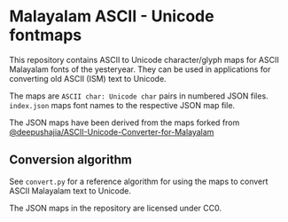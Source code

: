 # Malayalam ASCII - Unicode fontmaps

This repository contains ASCII to Unicode character/glyph maps for ASCII Malayalam fonts of the yesteryear. They can be used in applications for converting old ASCII (ISM) text to Unicode.

The maps are `ASCII char: Unicode char` pairs in numbered JSON files. `index.json` maps font names to the respective JSON map file.

The JSON maps have been derived from the maps forked from [@deepushajia/ASCII-Unicode-Converter-for-Malayalam](https://github.com/deepushajia/ASCII-Unicode-Converter-for-Malayalam)

## Conversion algorithm

See `convert.py` for a reference algorithm for using the maps to convert ASCII Malayalam text to Unicode.

The JSON maps in the repository are licensed under CC0.
